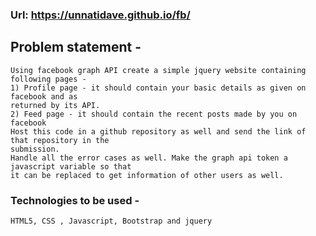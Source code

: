 ### Url: https://unnatidave.github.io/fb/

## Problem statement -
    Using facebook graph API create a simple jquery website containing following pages -
    1) Profile page - it should contain your basic details as given on facebook and as
    returned by its API.
    2) Feed page - it should contain the recent posts made by you on facebook
    Host this code in a github repository as well and send the link of that repository in the
    submission.
    Handle all the error cases as well. Make the graph api token a javascript variable so that
    it can be replaced to get information of other users as well.
    
### Technologies to be used - 
    HTML5, CSS , Javascript, Bootstrap and jquery

